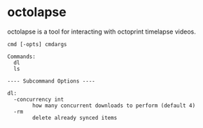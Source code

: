 # octolapse

octolapse is a tool for interacting with octoprint timelapse videos.

```
cmd [-opts] cmdargs

Commands:
  dl
  ls

---- Subcommand Options ----

dl:
  -concurrency int
    	how many concurrent downloads to perform (default 4)
  -rm
    	delete already synced items
```
